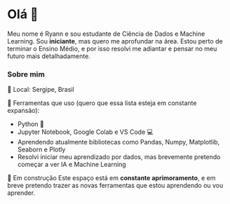# Olá 👋
Meu nome é Ryann e sou estudante de Ciência de Dados e Machine Learning. Sou **iniciante**, mas quero me aprofundar na área.
Estou perto de terminar o Ensino Médio, e por isso resolvi me adiantar e pensar no meu futuro mais detalhadamente.

### Sobre mim
📍 Local: Sergipe, Brasil

🔧 Ferramentas que uso (quero que essa lista esteja em constante expansão):
- Python 🐍
- Jupyter Notebook, Google Colab e VS Code 💻
- Aprendendo atualmente bibliotecas como Pandas, Numpy, Matplotlib, Seaborn e Plotly
- Resolvi iniciar meu aprendizado por dados, mas brevemente pretendo começar a ver IA e Machine Learning 

🌱 Em construção
Este espaço está em **constante aprimoramento**, e em breve pretendo trazer as novas ferramentas que estou aprendendo ou vou aprender.
